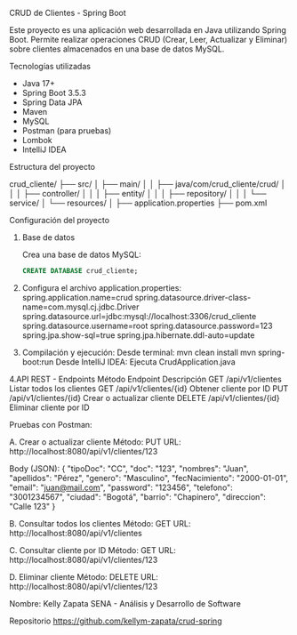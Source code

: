 CRUD de Clientes - Spring Boot

Este proyecto es una aplicación web desarrollada en Java utilizando Spring Boot. 
Permite realizar operaciones CRUD (Crear, Leer, Actualizar y Eliminar) sobre clientes almacenados en una base de datos MySQL.

Tecnologías utilizadas

- Java 17+
- Spring Boot 3.5.3
- Spring Data JPA
- Maven
- MySQL
- Postman (para pruebas)
- Lombok
- IntelliJ IDEA

Estructura del proyecto

crud_cliente/
├── src/
│ ├── main/
│ │ ├── java/com/crud_cliente/crud/
│ │ │ ├── controller/
│ │ │ ├── entity/
│ │ │ ├── repository/
│ │ │ └── service/
│ └── resources/
│ ├── application.properties
├── pom.xml

Configuración del proyecto

1. Base de datos

   Crea una base de datos MySQL:

   ```sql
   CREATE DATABASE crud_cliente;
   
2. Configura el archivo application.properties:
spring.application.name=crud
spring.datasource.driver-class-name=com.mysql.cj.jdbc.Driver
spring.datasource.url=jdbc:mysql://localhost:3306/crud_cliente
spring.datasource.username=root
spring.datasource.password=123
spring.jpa.show-sql=true
spring.jpa.hibernate.ddl-auto=update

3. Compilación y ejecución:
Desde terminal:
mvn clean install
mvn spring-boot:run
Desde IntelliJ IDEA: Ejecuta CrudApplication.java

4.API REST - Endpoints
Método	Endpoint	Descripción
GET	/api/v1/clientes	Listar todos los clientes
GET	/api/v1/clientes/{id}	Obtener cliente por ID
PUT	/api/v1/clientes/{id}	Crear o actualizar cliente
DELETE	/api/v1/clientes/{id}	Eliminar cliente por ID

Pruebas con Postman:

A. Crear o actualizar cliente
Método: PUT
URL: http://localhost:8080/api/v1/clientes/123

Body (JSON):
{
  "tipoDoc": "CC",
  "doc": "123",
  "nombres": "Juan",
  "apellidos": "Pérez",
  "genero": "Masculino",
  "fecNacimiento": "2000-01-01",
  "email": "juan@mail.com",
  "password": "123456",
  "telefono": "3001234567",
  "ciudad": "Bogotá",
  "barrio": "Chapinero",
  "direccion": "Calle 123"
}

B. Consultar todos los clientes
Método: GET 
URL: http://localhost:8080/api/v1/clientes

C. Consultar cliente por ID
Método: GET 
URL: http://localhost:8080/api/v1/clientes/123

D. Eliminar cliente
Método: DELETE 
URL: http://localhost:8080/api/v1/clientes/123


Nombre: Kelly Zapata
SENA - Análisis y Desarrollo de Software

Repositorio
https://github.com/kellym-zapata/crud-spring
